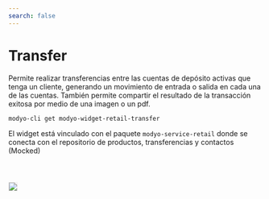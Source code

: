 ```yaml
---
search: false
---
```


# Transfer

Permite realizar transferencias entre las cuentas de depósito activas que tenga un cliente, generando un movimiento de entrada o salida en cada una de las cuentas. También permite compartir el resultado de la transacción exitosa por medio de una imagen o un pdf.

```bash
modyo-cli get modyo-widget-retail-transfer
```

El widget está vinculado con el paquete `modyo-service-retail` donde se conecta con el repositorio de productos, transferencias y contactos (Mocked)

<img src="/assets/img/dynamic/experiences/retail/transfer.jpg" style="border: 1px solid #EEE; margin-top: 40px">

<!--
### Componentes del Design System

- MApp
- MButton
- MIcon
- MSkeleton
- MListItem
- MQuickAction
- MModal
- MCurrency
- MCalendar
- MFormSwitch
- MSelect

### Variables de liquid

- api-path
- use-authentication
- mock-products
- mock-banks
- mock-contacts
- mock-transfers
- dashboard-path
-->